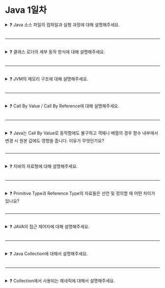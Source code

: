 # Java 1일차

<details>

<summary>❓ Java 소스 파일의 컴파일과 실행 과정에 대해 설명해주세요.</summary>

### ❓ Java 소스 파일의 컴파일과 실행 과정에 대해 설명해주세요.

![copile](https://github.com/seongeun42/cs-shortudy/assets/64778589/c0f4715d-1e34-4bdf-9ad7-7a57ea823d58)

1. 자바 컴파일러(Java Compiler)가 소스 파일(.java)을 컴파일해 바이트 코드 파일(.class)을 생성
2. 바이트 코드 파일을 JVM의 클래스 로더에게 전달
3. 클래스 로더는 동적 로딩을 통해 필요한 클래스들을 로딩 및 링크해 JVM의 메모리에 올림
4. 실행 엔진은 JVM 메모리에 올라온 바이트 코드를 명령어 단위로 하나씩 가져와 실행

</details>

<br>

---

<br>

<details>

<summary>❓ 클래스 로더의 세부 동작 방식에 대해 설명해주세요.</summary>

### ❓ 클래스 로더의 세부 동작 방식에 대해 설명해주세요.

![class loader](https://github.com/seongeun42/cs-shortudy/assets/64778589/dfd07001-3e2f-43b1-99f7-581851feaf34)

- **Load**
    - 클래스 파일을 가져와 JVM의 메소드 영역에 로드
- **Link**
    - Verify : 자바 언어 명세 및 JVM 명세에 명시된 대로 구성되어 있는지 검증
    - Prepare : 클래스가 필요로 하는 메모리 할당(필드, 메소드, 인터페이스 등)
    - Resolve : 클래스 상수 풀 내 모든 심볼릭 레퍼런스를 다이렉트 레펀런스로 변경
- **Initalization**
    - 클래스 변수들을 적절한 값으로 초기화 함

</details>

<br>

---

<br>

<details>

<summary>❓ JVM의 메모리 구조에 대해 설명해주세요.</summary>

### ❓ JVM의 메모리 구조에 대해 설명해주세요.

![JVM](https://github.com/seongeun42/cs-shortudy/assets/64778589/9fd0873f-6bc7-4a9f-8516-944977209976)

- **Method Area**
    - 모든 스레드가 공유함
    - 클래스의 멤버 변수의 이름, 데이터 타입, 접근 제어자 등의 각종 필드 정보와 메서드
    정보, 데이터 Type 정보, static 변수, final class, Runtime Constant Pool 등 프로그램
    실행할 때 필요한 데이터들이 저장되는 영역
    - Class Area나 Static Area로도 부름
- **Heap Area**
    - 모든 스레드가 공유함
    - new 키워드로 생성된 객체와 배열이 저장되는 영역
    - GC가 관리함
- **Stack Area**
    - 스레드 별로 생성됨
    - 함수 실행 시 지역 변수, 파라미터, 리턴 값 등 함수 내부에서 일시적으로 쓰이는 값들이
    저장되는 영역
    - 함수가 호출될 때마다 그 함수를 위한 스택 프레임이 쌓이고, 종료되면 삭제됨
- **PC Register**
    - 스레드 별로 생성
    - 스레드가 생성될 때마다 생기는 영역으로, 현재 수행 중인 JVM 명령어 주소를 저장함
    - JVM 명령어 주소는 스레드가 실행 중인 부분을 기록하고 있음
- **Native Method stack**
    - Java 이외의 언어 혹은 기계어로 작성된 네이티브 코드를 실행할 때 사용되는 메모리 영역

</details>

<br>

---

<br>

<details>

<summary>❓ Call By Value / Call By Reference에 대해 설명해주세요.</summary>

### ❓ Call By Value / Call By Reference에 대해 설명해주세요.

함수를 호출할 때 parameter로 값이 전달되는 방식의 차이를 말한다.

- **Call By Value**
    - parameter에 전달하는 인자 값을 복사해 새로운 data를 전달하는 방식
    - 값을 복사해 새로운 데이터를 만든 것이기 때문에 함수 내부에서 데이터를 변경하더라도 원본 값에는 영향을 주지 않음
- **Call By Reference**
    - parameter에 전달하는 인자 자체를 전달하는 방식
    - 주소 값을 넘김으로써 함수 내부에서 데이터를 변경하면 원본 값에도 영향을 미침

Java의 경우 Call By Value를 채택하고 있으며, 자료형에 따라 Call By Reference처럼 보일 수 있으나 실제로는 Call By Value로 동작한다.

</details>

<br>

---

<br>

<details>

<summary>❓ Java는 Call By Value로 동작함에도 불구하고 객체나 배열의 경우 함수 내부에서 변경 시 원본 값에도 영향을 줍니다. 이유가 무엇인가요?</summary>

### ❓ Java는 Call By Value로 동작함에도 불구하고 객체나 배열의 경우 함수 내부에서 변경 시 원본 값에도 영향을 줍니다. 이유가 무엇인가요?

객체나 배열의 경우 Reference Type인데, 참조 타입은 Heap Area에 생성된 객체의 주소 값을 참조하기 때문에 '참조 타입'이라고 불린다. 메모리에 저장된 값이 주소 참조 값이기 때문에 복사되어 파라미터로 넘겨주는 값 또한 같은 객체의 주소 참조 값이 된다. 동일한 주소 참조 값을 가지고 있으므로, 메소드 내에서 parameter를 이용해 상태를 수정하면 원본 값에도 영향을 주게 된다.

</details>

<br>

---

<br>

<details>

<summary>❓ 자바의 자료형에 대해 설명해주세요.</summary>

### ❓ 자바의 자료형에 대해 설명해주세요.

![type](https://github.com/seongeun42/cs-shortudy/assets/64778589/4969a549-3655-4317-a402-d4700b251af1)

크게 Primitive Type과 Reference Type으로 나뉜다. Primitive는 실제 값을 저장하고, Reference는 값이 저장된 메모리 주소를 가리키는 값을 저장한다. Primitive에는 boolean, char, byte, short, int, long, float, double 8가지가 있으며 범위가 작은 타입은 큰 타입으로 묵시적 형변환이 가능하다. 반대의 경우 명시적 형변환이 가능하며 값의 손실이 일어날 수 있다. Reference는 크게 객체형과 배열형으로 나눌 수 있는데, 객체형은 클래스를 인스턴스화한 것을 가리키고, 배열형은 같은 타입을 값을 연속적인 공간에 여러 개를 모아둔 자료구조를 가리킨다.

Primitive에는 boolean, char, byte, short, int, long, float, double 8가지가 있으며 범위가 작은 타입은 큰 타입으로 묵시적 형변환이 가능하다. 반대의 경우 명시적 형변환이 가능하나 값의 손실이 일어날 수 있다. 또한 Primitive를 Reference형으로 바꾸는 Wrapper 객체가 있는데, 이들 간에는 오토박싱과 오토언박싱이 일어날 수 있다.

Reference는 크게 객체형과 배열형으로 나뉘는데, 객체형은 클래스를 실제 값을 가지는 객체 인스턴스화 했을 때 힙 영역에 생기는 실제 값을 가리키는 주소 참조값을 가진다. 배열형은 배열이 실제로 생긴 메모리 주소의 참조값을 가진다. 객체형의 경우 상속 관계에 있다면 형변환이 가능하다.

</details>

<br>

---

<br>

<details>

<summary>❓ Primitive Type과 Reference Type의 자료들은 선언 및 정의할 때 어떤 차이가 있나요?</summary>

### ❓ Primitive Type과 Reference Type의 자료들은 선언 및 정의할 때 어떤 차이가 있나요?

선언의 가장 큰 차이점은 `new` 키워드 사용 여부이다.

- Primitive Type은 대입 연산자만을 사용해서 선언할 수 있다.
    - e.g. `int a = 10;`
- Reference Type은 `new` 키워드와 생성자를 사용해야 한다.
    - e.g. `StringBuilder builder = new StringBuilder();`
    - `null`로 초기화할 수도 있다.
        - e.g. `StringBuilder builder = null;`
    - 배열 역시 Reference Type이므로 new를 사용한다.
        - e.g. `int[] arr = new int[10];`
    - `String`은 예외적으로 대입 연산자로도 초기화할 수 있다.
        - e.g. `String str = "string"`

</details>

<br>

---

<br>

<details>

<summary>❓ JAVA의 접근 제어자에 대해 설명해주세요.</summary>

### ❓ JAVA의 접근 제어자에 대해 설명해주세요.

접근 제어자를 통해 변수나 메소드의 사용 권한을 설정할 수 있기 때문에 정보 은닉의 목적으로 사용한다.

| private | 같은 클래스 내에서만 사용 가능 |
| --- | --- |
| 생략(default) | private + 같은 패키지 내에서만 사용 가능 |
| protected | default + 두 클래스가 상속 관계일 때 패키지가 달라도 사용 가능 |
| public | 접근 제한 없이 모든 클래스에서 사용 가능 |

공개 범위: public > protected > default > private

</details>

<br>

---

<br>

<details>

<summary>❓ Java Collection에 대해서 설명해주세요.</summary>

### ❓ Java Collection에 대해서 설명해주세요.

![collection](https://github.com/seongeun42/cs-shortudy/assets/64778589/f3564424-2c6b-449a-80e4-5a13e7a5f96d)

![collection2](https://github.com/seongeun42/cs-shortudy/assets/64778589/d71a39ec-5bf3-421a-8305-fcbd2c37b7f5)

Java Collection이란 데이터의 집합, 그룹을 의미하며 여러 자료구조를 구현해 놓은 클래스를 정의해둔 인터페이스를 포함하는 개념이다. 크게 List와 Set이 있는 Collection과 키와 값으로 이뤄진 HashMap을 가진 Map이 있다.

- **List**
    - 순서가 있는 데이터의 집합으로, 중복을 허용함
    - ArrayList, LinkedList, ...
- **Set**
    - 순서를 유지하지 않고 중복을 허용하지 않는 집합 개념의 자료구조
    - SortedSet, HashSet, TreeSet, ...
- **Map**
    - Key와 Value 쌍으로 이루어진 데이터의 집합으로, 순서는 유지되지 않고, 키의 중복은 허용되지 않으나 값의 중복은 허용
    - HashMap, TreeMap, ...

</details>

<br>

---

<br>

<details>

<summary>❓ Collection에서 사용되는 제네릭에 대해서 설명해주세요.</summary>

### ❓ Collection에서 사용되는 제네릭에 대해서 설명해주세요.

제네릭(Generic)은 자바에서 데이터 타입을 파라미터화하여 클래스나 메서드를 일반화하는 기능을 말한다. 타입에 대한 정의를 외부로 미룸으로써 타입에 대한 유연성을 확보할 수 있다. 또한 제네릭을 사용하면 컬렉션에 저장되는 요소들의 타입을 컴파일 시점에 체크할 수 있으므로, 타입 안정성을 보장할 수 있다. 이를 통해 런타임 시점에서 발생할 수 있는 타입 관련 예외를 컴파일 시점에 미리 방지할 수 있다.

</details>

<br>

